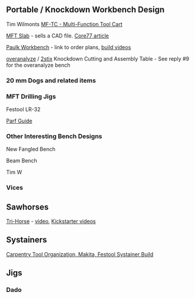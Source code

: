 ## Portable / Knockdown Workbench Design

Tim Wilmonts [MF-TC - Multi-Function Tool Cart](https://benchworks.be/en/projects/mf-tc-multifunction-tool-cart/)

[MFT Slab](http://www.multifunctionslab.com) - sells a CAD file. [Core77 article](https://www.core77.com/posts/66171/Multifunction-Slab-Work-Table)

[Paulk Workbench](http://www.paulkhomes.com/order-plans.html) - link to order plans, [build videos](https://www.youtube.com/watch?v=KnNi6Tpp-ac&list=PLB1ATCukiUGRpTw3dlQFSk8uOmIEP3BJ1)

[overanalyze](http://festoolownersgroup.com/workshops-and-mobile-vehicle-based-shops/design-ideas-needed-for-shop-based-4x8-ft-cutting-assembly-table/) / [2stix](http://festoolownersgroup.com/workshops-and-mobile-vehicle-based-shops/i-designed-and-built-a-portable-mft-style-workbench/) Knockdown Cutting and Assembly Table - See reply #9 for the overanalyze bench

### 20 mm Dogs and related items

### MFT Drilling Jigs

Festool LR-32

[Parf Guide]()

### Other Interesting Bench Designs

New Fangled Bench

Beam Bench

Tim W

### Vices

## Sawhorses

[Tri-Horse](http://lumberjocks.com/projects/96307) - [video](https://www.youtube.com/watch?v=kpJcG8J1-bs), [Kickstarter videos](https://www.youtube.com/watch?v=zD3bWB2s5Lk)

## Systainers

[Carpentry Tool Organization, Makita, Festool Systainer Build](https://www.youtube.com/watch?v=LHMyhuZo2a0)

## Jigs

### Dado
